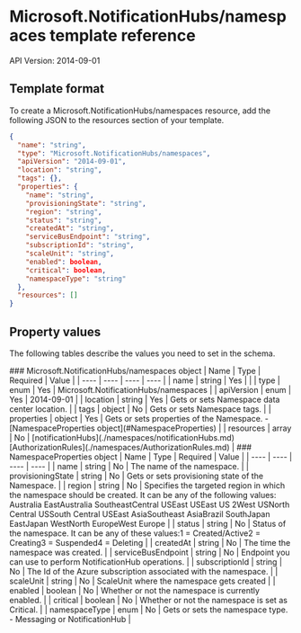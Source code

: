 # Microsoft.NotificationHubs/namespaces template reference
API Version: 2014-09-01
## Template format

To create a Microsoft.NotificationHubs/namespaces resource, add the following JSON to the resources section of your template.

```json
{
  "name": "string",
  "type": "Microsoft.NotificationHubs/namespaces",
  "apiVersion": "2014-09-01",
  "location": "string",
  "tags": {},
  "properties": {
    "name": "string",
    "provisioningState": "string",
    "region": "string",
    "status": "string",
    "createdAt": "string",
    "serviceBusEndpoint": "string",
    "subscriptionId": "string",
    "scaleUnit": "string",
    "enabled": boolean,
    "critical": boolean,
    "namespaceType": "string"
  },
  "resources": []
}
```
## Property values

The following tables describe the values you need to set in the schema.

<a id="Microsoft.NotificationHubs/namespaces" />
### Microsoft.NotificationHubs/namespaces object
|  Name | Type | Required | Value |
|  ---- | ---- | ---- | ---- |
|  name | string | Yes |  |
|  type | enum | Yes | Microsoft.NotificationHubs/namespaces |
|  apiVersion | enum | Yes | 2014-09-01 |
|  location | string | Yes | Gets or sets Namespace data center location. |
|  tags | object | No | Gets or sets Namespace tags. |
|  properties | object | Yes | Gets or sets properties of the Namespace. - [NamespaceProperties object](#NamespaceProperties) |
|  resources | array | No | [notificationHubs](./namespaces/notificationHubs.md) [AuthorizationRules](./namespaces/AuthorizationRules.md) |


<a id="NamespaceProperties" />
### NamespaceProperties object
|  Name | Type | Required | Value |
|  ---- | ---- | ---- | ---- |
|  name | string | No | The name of the namespace. |
|  provisioningState | string | No | Gets or sets provisioning state of the Namespace. |
|  region | string | No | Specifies the targeted region in which the namespace should be created. It can be any of the following values: Australia EastAustralia SoutheastCentral USEast USEast US 2West USNorth Central USSouth Central USEast AsiaSoutheast AsiaBrazil SouthJapan EastJapan WestNorth EuropeWest Europe |
|  status | string | No | Status of the namespace. It can be any of these values:1 = Created/Active2 = Creating3 = Suspended4 = Deleting |
|  createdAt | string | No | The time the namespace was created. |
|  serviceBusEndpoint | string | No | Endpoint you can use to perform NotificationHub operations. |
|  subscriptionId | string | No | The Id of the Azure subscription associated with the namespace. |
|  scaleUnit | string | No | ScaleUnit where the namespace gets created |
|  enabled | boolean | No | Whether or not the namespace is currently enabled. |
|  critical | boolean | No | Whether or not the namespace is set as Critical. |
|  namespaceType | enum | No | Gets or sets the namespace type. - Messaging or NotificationHub |

